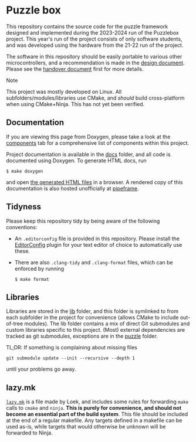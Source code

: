 # Puzzle box

This repository contains the source code for the puzzle framework designed and
implemented during the 2023-2024 run of the Puzzlebox project. This year's run
of the project consists of only software students, and was developed using the
hardware from the 21-22 run of the project.

The software in this repository should be easily portable to various other
microcontrollers, and a recommendation is made in the [design
document](docs/design.adoc). Please see the [handover
document](docs/handover.adoc) first for more details.

> [!NOTE]
> This project was mostly developed on Linux. All subfolders/modules/libraries
> use CMake, and *should* build cross-platform when using CMake+Ninja. This has
> not yet been verified.

## Documentation

If you are viewing this page from Doxygen, please take a look at the
[components](topics.html) tab for a comprehensive list of components within
this project.

Project documentation is available in the [docs](docs/) folder, and all code is
documented using Doxygen. To generate HTML docs, run

```
$ make doxygen
```

and open [the generated HTML files](doxygen/html/index.html) in a browser. A
rendered copy of this documentation is also hosted unofficially at
[pipeframe](https://media.pipeframe.xyz/puzzlebox/23-24/doxygen).

## Tidyness

Please keep this repository tidy by being aware of the following conventions:

- An `.editorconfig` file is provided in this repository. Please install the
  [EditorConfig](https://editorconfig.org/) plugin for your text editor of
  choice to automatically use these.
- There are also `.clang-tidy` and `.clang-format` files, which can be enforced
  by running

  ```
  $ make format
  ```

## Libraries

Libraries are stored in the [lib](lib/) folder, and this folder is symlinked to
from each subfolder in the project for convenience (allows CMake to include
out-of-tree modules). The lib folder contains a mix of direct Git submodules
and custom libraries specific to this project. (Most) external dependencies are
tracked as git submodules, exceptions are in the [puzzle](puzzle/) folder.

TL;DR: If something is complaining about missing files

```
git submodule update --init --recursive --depth 1
```

until your problems go away.

## lazy\.mk

[`lazy.mk`](./lazy.mk) is a file made by Loek, and includes some rules for
forwarding `make` calls to `cmake` and `ninja`. **This is purely for
convenience, and should not become an essential part of the build system**.
This file should be included at the end of a regular makefile. Any targets
defined in a makefile can be used as-is, while targets that would otherwise be
unknown will be forwarded to Ninja.

